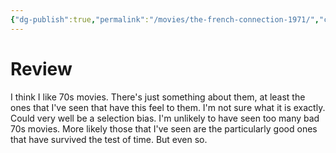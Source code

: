 ```yaml
---
{"dg-publish":true,"permalink":"/movies/the-french-connection-1971/","created":"2023-12-04","updated":"2024-02-26"}
---
```



# Review

I think I like 70s movies. There's just something about them, at least the ones that I've seen that have this feel to them. I'm not sure what it is exactly. Could very well be a selection bias. I'm unlikely to have seen too many bad 70s movies. More likely those that I've seen are the particularly good ones that have survived the test of time. But even so.
